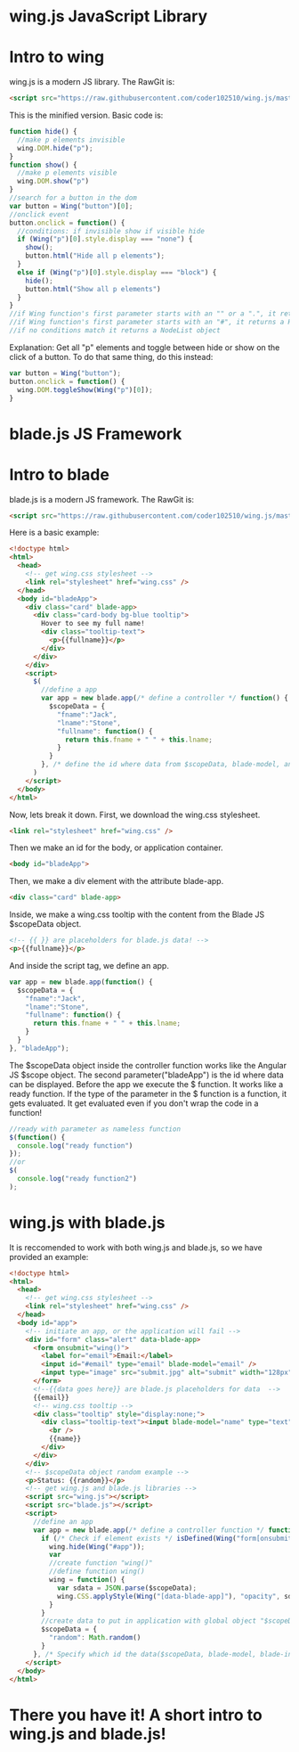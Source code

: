 # wing.js JavaScript Library
# Intro to wing
wing.js is a modern JS library.
The RawGit is: 
```html
<script src="https://raw.githubusercontent.com/coder102510/wing.js/master/wing.js"></script>
```
This is the minified version.
Basic code is: 
```javascript
function hide() {
  //make p elements invisible
  wing.DOM.hide("p");
}
function show() {
  //make p elements visible
  wing.DOM.show("p")
}
//search for a button in the dom
var button = Wing("button")[0];
//onclick event
button.onclick = function() {
  //conditions: if invisible show if visible hide
  if (Wing("p")[0].style.display === "none") { 
    show();
    button.html("Hide all p elements");
  }
  else if (Wing("p")[0].style.display === "block") { 
    hide();
    button.html("Show all p elements")
  }
}
//if Wing function's first parameter starts with an "" or a ".", it returns a HTMLCollection object
//if Wing function's first parameter starts with an "#", it returns a HTMLElement object
//if no conditions match it returns a NodeList object
```
Explanation: Get all "p" elements and toggle between hide or show on the click of a button. To do that same thing, do this instead:
```javascript
var button = Wing("button");
button.onclick = function() {
  wing.DOM.toggleShow(Wing("p")[0]);
}
```
# blade.js JS Framework
# Intro to blade
blade.js is a modern JS framework.
The RawGit is:
```html
<script src="https://raw.githubusercontent.com/coder102510/wing.js/master/blade.js"></script>
```
Here is a basic example:
```html
<!doctype html>
<html>
  <head>
    <!-- get wing.css stylesheet --> 
    <link rel="stylesheet" href="wing.css" />
  </head>
  <body id="bladeApp">
    <div class="card" blade-app>
      <div class="card-body bg-blue tooltip">
        Hover to see my full name!
        <div class="tooltip-text">
          <p>{{fullname}}</p>
        </div>
      </div>
    </div>
    <script>
      $(
        //define a app
        var app = new blade.app(/* define a controller */ function() {
          $scopeData = {
            "fname":"Jack",
            "lname":"Stone",
            "fullname": function() {
              return this.fname + " " + this.lname;
            }
          }
        }, /* define the id where data from $scopeData, blade-model, and blade-init can go */ "bladeApp");
      )
    </script>
  </body>
</html>
```
Now, lets break it down.
First, we download the wing.css stylesheet.
```html
<link rel="stylesheet" href="wing.css" />
```
Then we make an id for the body, or application container.
```html
<body id="bladeApp">
```
Then, we make a div element with the attribute blade-app.
```html
<div class="card" blade-app>
```
Inside, we make a wing.css tooltip with the content from the Blade JS $scopeData object.
```html
<!-- {{ }} are placeholders for blade.js data! -->
<p>{{fullname}}</p>
```
And inside the script tag, we define an app.
```javascript
var app = new blade.app(function() {
  $scopeData = {
    "fname":"Jack",
    "lname":"Stone",
    "fullname": function() {
      return this.fname + " " + this.lname;
    }
  }
}, "bladeApp");
```
The $scopeData object inside the controller function works like the Angular JS $scope object. The second parameter("bladeApp") is the id where data can be displayed. Before the app we execute the $ function. It works like a ready function. If the type of the parameter in the $ function is a function, it gets evaluated. It get evaluated even if you don't wrap the code in a function!
```javascript
//ready with parameter as nameless function
$(function() {
  console.log("ready function")
});
//or 
$(
  console.log("ready function2")
);
```
# wing.js with blade.js
It is reccomended to work with both wing.js and blade.js, so we have provided an example:
```html
<!doctype html>
<html>
  <head>
    <!-- get wing.css stylesheet -->
    <link rel="stylesheet" href="wing.css" />
  </head>
  <body id="app">
    <!-- initiate an app, or the application will fail -->
    <div id="form" class="alert" data-blade-app>
      <form onsubmit="wing()">
        <label for="email">Email:</label>
        <input id="#email" type="email" blade-model="email" />
        <input type="image" src="submit.jpg" alt="submit" width="128px" height="128px" />
      </form>
      <!--{{data goes here}} are blade.js placeholders for data  -->
      {{email}}
      <!-- wing.css tooltip -->
      <div class="tooltip" style="display:none;">
        <div class="tooltip-text"><input blade-model="name" type="text" />
          <br />
          {{name}}
        </div>
      </div>
    </div>
    <!-- $scopeData object random example -->
    <p>Status: {{random}}</p>
    <!-- get wing.js and blade.js libraries -->
    <script src="wing.js"></script>
    <script src="blade.js"></script>
    <script>
      //define an app
      var app = new blade.app(/* define a controller function */ function() {
        if (/* Check if element exists */ isDefined(Wing("form[onsubmit='wing()']"))) {
          wing.hide(Wing("#app"));
          var 
          //create function "wing()"
          //define function wing()
          wing = function() {
            var sdata = JSON.parse($scopeData);
            wing.CSS.applyStyle(Wing("[data-blade-app]"), "opacity", sdata.random) 
          }
        }
        //create data to put in application with global object "$scopeData"
        $scopeData = {
          "random": Math.random()
        }
      }, /* Specify which id the data($scopeData, blade-model, blade-init) can be displayed in */ "app");
    </script>
  </body>
</html>
```
# There you have it! A short intro to wing.js and blade.js!
